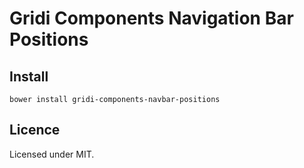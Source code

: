 # Gridi Components Navigation Bar Positions

## Install
`bower install gridi-components-navbar-positions`

## Licence

Licensed under MIT.
